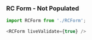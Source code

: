 ### RC Form - Not Populated

```js
import RCForm from './RCForm';

<RCForm liveValidate={true} />
```
